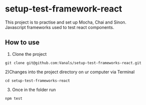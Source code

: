 # setup-test-framework-react

This project is to practise  and set up Mocha, Chai and Sinon. </br>
Javascript frameworks used to test react components.

## How to use

1) Clone the project
```
git clone git@github.com:Vanals/setup-test-frameworks-react.git
```
2)Changes into the project directory on ur computer via Terminal
```
cd setup-test-frameworks-react
```
3) Once in the folder run
```
npm test
```
